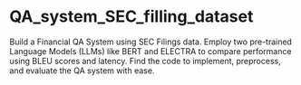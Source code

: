# QA_system_SEC_filling_dataset
Build a Financial QA System using SEC Filings data. Employ two pre-trained Language Models (LLMs) like BERT and ELECTRA to compare performance using BLEU scores and latency. Find the code to implement, preprocess, and evaluate the QA system with ease.
